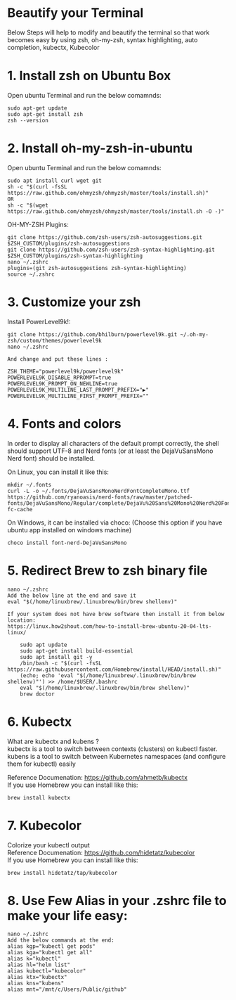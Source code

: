 # Beautify your Terminal
Below Steps will help to modify and beautify the terminal so that work becomes easy by using zsh, oh-my-zsh, syntax highlighting, auto completion, kubectx, Kubecolor 

# 1. Install zsh on Ubuntu Box
Open ubuntu Terminal and run the below comamnds:  

    sudo apt-get update
    sudo apt-get install zsh
    zsh --version


# 2. Install oh-my-zsh-in-ubuntu
Open ubuntu Terminal and run the below comamnds:  

    sudo apt install curl wget git
    sh -c "$(curl -fsSL https://raw.github.com/ohmyzsh/ohmyzsh/master/tools/install.sh)"
    OR
    sh -c "$(wget https://raw.github.com/ohmyzsh/ohmyzsh/master/tools/install.sh -O -)"

OH-MY-ZSH Plugins:  

    git clone https://github.com/zsh-users/zsh-autosuggestions.git $ZSH_CUSTOM/plugins/zsh-autosuggestions
    git clone https://github.com/zsh-users/zsh-syntax-highlighting.git $ZSH_CUSTOM/plugins/zsh-syntax-highlighting
    nano ~/.zshrc
    plugins=(git zsh-autosuggestions zsh-syntax-highlighting)
    source ~/.zshrc

# 3. Customize your zsh 
Install PowerLevel9k!:

    git clone https://github.com/bhilburn/powerlevel9k.git ~/.oh-my-zsh/custom/themes/powerlevel9k
    nano ~/.zshrc

    And change and put these lines :

    ZSH_THEME="powerlevel9k/powerlevel9k"
    POWERLEVEL9K_DISABLE_RPROMPT=true
    POWERLEVEL9K_PROMPT_ON_NEWLINE=true
    POWERLEVEL9K_MULTILINE_LAST_PROMPT_PREFIX="▶"
    POWERLEVEL9K_MULTILINE_FIRST_PROMPT_PREFIX=""

# 4. Fonts and colors
In order to display all characters of the default prompt correctly, the shell should support UTF-8 and Nerd fonts (or at least the DejaVuSansMono Nerd font) should be installed. 

On Linux, you can install it like this:

    mkdir ~/.fonts
    curl -L -o ~/.fonts/DejaVuSansMonoNerdFontCompleteMono.ttf https://github.com/ryanoasis/nerd-fonts/raw/master/patched-fonts/DejaVuSansMono/Regular/complete/DejaVu%20Sans%20Mono%20Nerd%20Font%20Complete%20Mono.ttf
    fc-cache

On Windows, it can be installed via choco: (Choose this option if you have ubuntu app installed on windows machine)  

    choco install font-nerd-DejaVuSansMono

# 5. Redirect Brew to zsh binary file

    nano ~/.zshrc
    Add the below line at the end and save it
    eval "$(/home/linuxbrew/.linuxbrew/bin/brew shellenv)"

    If your system does not have brew software then install it from below location:
    https://linux.how2shout.com/how-to-install-brew-ubuntu-20-04-lts-linux/  

        sudo apt update
        sudo apt-get install build-essential
        sudo apt install git -y
        /bin/bash -c "$(curl -fsSL https://raw.githubusercontent.com/Homebrew/install/HEAD/install.sh)"
        (echo; echo 'eval "$(/home/linuxbrew/.linuxbrew/bin/brew shellenv)"') >> /home/$USER/.bashrc
        eval "$(/home/linuxbrew/.linuxbrew/bin/brew shellenv)"
        brew doctor

# 6. Kubectx
What are kubectx and kubens ?  
kubectx is a tool to switch between contexts (clusters) on kubectl faster.  
kubens is a tool to switch between Kubernetes namespaces (and configure them for kubectl) easily

Reference Documenation: https://github.com/ahmetb/kubectx  
If you use Homebrew you can install like this:  

    brew install kubectx

# 7. Kubecolor
Colorize your kubectl output  
Reference Documenation: https://github.com/hidetatz/kubecolor  
If you use Homebrew you can install like this:  

    brew install hidetatz/tap/kubecolor

# 8. Use Few Alias in your .zshrc file to make your life easy:
    nano ~/.zshrc
    Add the below commands at the end:
    alias kgp="kubectl get pods"
    alias kga="kubectl get all"
    alias k="kubectl"
    alias hl="helm list"
    alias kubectl="kubecolor"
    alias ktx="kubectx"
    alias kns="kubens"
    alias mnt="/mnt/c/Users/Public/github"


